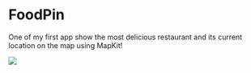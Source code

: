 # FoodPin

One of my first app show the most delicious restaurant and its current location on the map using MapKit!


![](https://media.giphy.com/media/ekqCvrl0BPaMTDcj1y/giphy.gif)
